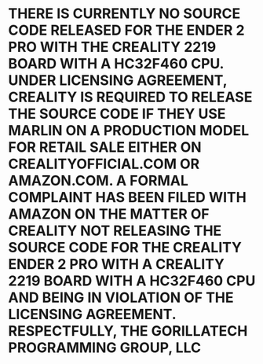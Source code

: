 # THERE IS CURRENTLY NO SOURCE CODE RELEASED FOR THE ENDER 2 PRO WITH THE CREALITY 2219 BOARD WITH A HC32F460 CPU. UNDER LICENSING AGREEMENT, CREALITY IS REQUIRED TO RELEASE THE SOURCE CODE IF THEY USE MARLIN ON A PRODUCTION MODEL FOR RETAIL SALE EITHER ON CREALITYOFFICIAL.COM OR AMAZON.COM. A FORMAL COMPLAINT HAS BEEN FILED WITH AMAZON ON THE MATTER OF CREALITY NOT RELEASING THE SOURCE CODE FOR THE CREALITY ENDER 2 PRO WITH A CREALITY 2219 BOARD WITH A HC32F460 CPU AND BEING IN VIOLATION OF THE LICENSING AGREEMENT. RESPECTFULLY, THE GORILLATECH PROGRAMMING GROUP, LLC

